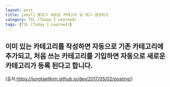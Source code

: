 ```yaml
---
layout: post
title: jekyll 블로그 새로운 카테고리 및 태그 생성하기
category: TIL (Today I Learned)
tags: [TIL (Today I Learned)]
---
```


## 이미 있는 카테고리를 작성하면 자동으로 기존 카테고리에 추가되고, 처음 쓰는 카테고리를 기입하면 자동으로 새로운 카테고리가 등록 된다고 합니다.

(출처:https://jungtaejtkim.github.io/dev/2017/05/02/posting/)
